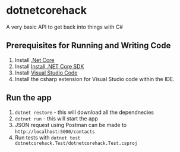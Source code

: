 # dotnetcorehack
A very basic API to get back into things with C#

## Prerequisites for Running and Writing Code
1. Install [.Net Core](https://www.microsoft.com/net/download/core)
2. Install [Install .NET Core SDK](https://www.microsoft.com/net/core#macos)
3. Install [Visual Studio Code](https://code.visualstudio.com/download)
4. Install the csharp extension for Visual Studio code within the IDE.

## Run the app 
1. `dotnet restore` - this will download all the dependnecies
2. `dotnet run` - this will start the app
3. JSON request using Postman can be made to `http://localhost:5000/contacts`
4. Run tests with `dotnet test dotnetcorehack.Test/dotnetcorehack.Test.csproj`
